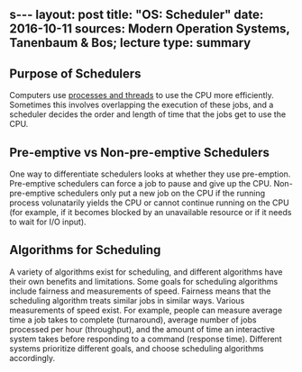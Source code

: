 s---
layout: post
title: "OS: Scheduler"
date: 2016-10-11
sources: Modern Operation Systems, Tanenbaum & Bos; lecture
type: summary
---

## Purpose of Schedulers
Computers use [processes and threads](https://cchen23.github.io/blog/2016/10/02/os-processes-threads) to use the CPU more efficiently. Sometimes this involves overlapping the execution of these jobs, and a scheduler decides the order and length of time that the jobs get to use the CPU.

## Pre-emptive vs Non-pre-emptive Schedulers
One way to differentiate schedulers looks at whether they use pre-emption. Pre-emptive schedulers can force a job to pause and give up the CPU. Non-pre-emptive schedulers only put a new job on the CPU if the running process volunatarily yields the CPU or cannot continue running on the CPU (for example, if it becomes blocked by an unavailable resource or if it needs to wait for I/O input).

## Algorithms for Scheduling
A variety of algorithms exist for scheduling, and different algorithms have their own benefits and limitations. 
Some goals for scheduling algorithms include fairness and measurements of speed. Fairness means that the scheduling algorithm treats similar jobs in similar ways. Various measurements of speed exist. For example, people can measure average time a job takes to complete (turnaround), average number of jobs processed per hour (throughput), and the amount of time an interactive system takes before responding to a command (response time).
Different systems prioritize different goals, and choose scheduling algorithms accordingly.
